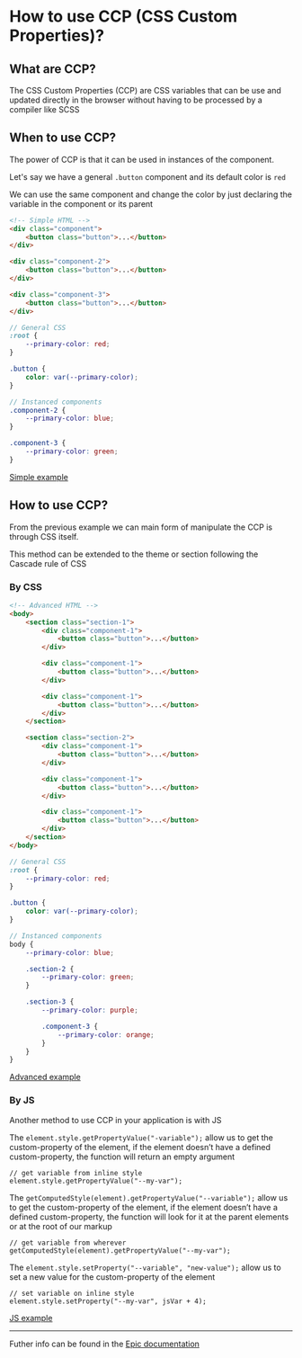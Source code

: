 # How to use CCP (CSS Custom Properties)?

## What are CCP?

The CSS Custom Properties (CCP) are CSS variables that can be use and updated directly in the browser without having to be processed by a compiler like SCSS

## When to use CCP?

The power of CCP is that it can be used in instances of the component.

Let's say we have a general `.button` component and its default color is `red`

We can use the same component and change the color by just declaring the variable in the component or its parent

```HTML
<!-- Simple HTML -->
<div class="component">
    <button class="button">...</button>
</div>

<div class="component-2">
    <button class="button">...</button>
</div>

<div class="component-3">
    <button class="button">...</button>
</div>
```

```SCSS
// General CSS
:root {
    --primary-color: red;
}

.button {
    color: var(--primary-color);
}
```

```SCSS
// Instanced components
.component-2 {
    --primary-color: blue;
}

.component-3 {
    --primary-color: green;
}
```

[Simple example](https://codepen.io/eduardoallegrini/pen/WNvgWMp)

## How to use CCP?

From the previous example we can main form of manipulate the CCP is through CSS itself.

This method can be extended to the theme or section following the Cascade rule of CSS

### By CSS

```HTML
<!-- Advanced HTML -->
<body>
    <section class="section-1">
        <div class="component-1">
            <button class="button">...</button>
        </div>

        <div class="component-1">
            <button class="button">...</button>
        </div>

        <div class="component-1">
            <button class="button">...</button>
        </div>
    </section>

    <section class="section-2">
        <div class="component-1">
            <button class="button">...</button>
        </div>

        <div class="component-1">
            <button class="button">...</button>
        </div>

        <div class="component-1">
            <button class="button">...</button>
        </div>
    </section>
</body>
```

```SCSS
// General CSS
:root {
    --primary-color: red;
}

.button {
    color: var(--primary-color);
}

// Instanced components
body {
    --primary-color: blue;

	.section-2 {
		--primary-color: green;
	}

	.section-3 {
		--primary-color: purple;

		.component-3 {
			--primary-color: orange;
		}
	}
}
```

[Advanced example](https://codepen.io/eduardoallegrini/pen/gOpdyKP)

### By JS

Another method to use CCP in your application is with JS

The `element.style.getPropertyValue("-variable");` allow us to get the custom-property of the element, if the element doesn’t have a defined custom-property, the function will return an empty argument

```JS
// get variable from inline style
element.style.getPropertyValue("--my-var");
```

The `getComputedStyle(element).getPropertyValue("--variable");` allow us to get the custom-property of the element, if the element doesn’t have a defined custom-property, the function will look for it at the parent elements or at the root of our markup

```JS
// get variable from wherever
getComputedStyle(element).getPropertyValue("--my-var");
```

The `element.style.setProperty("--variable", "new-value");` allow us to set a new value for the custom-property of the element

```JS
// set variable on inline style
element.style.setProperty("--my-var", jsVar + 4);
```

[JS example](https://codepen.io/eduardoallegrini/pen/vYEGYZK)

---

Futher info can be found in the [Epic documentation](https://docs.google.com/document/d/1MKTfFLf6_zFhfHo0Ib2BCwAFXdxf3S0FOXO33zD1km8/edit#heading=h.fw7b9teo5ti6)